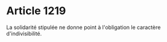 # Article 1219

La solidarité stipulée ne donne point à l'obligation le caractère d'indivisibilité.
